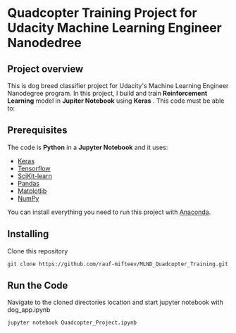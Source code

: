 # Quadcopter Training Project for Udacity Machine Learning Engineer Nanodedree 

## Project overview
This is dog breed classifier project for Udacity's Machine Learning Engineer Nanodegree program. In this project, I build and train **Reinforcement Learning** model in **Jupiter Notebook** using **Keras** . This code must be able to:


## Prerequisites
The code is **Python** in a **Jupyter Notebook** and it uses:

* [Keras](https://keras.io/)
* [Tensorflow](https://www.tensorflow.org/)
* [SciKit-learn](https://scikit-learn.org/stable/)
* [Pandas](https://pandas.pydata.org/)
* [Matplotlib](https://matplotlib.org/)
* [NumPy](http://www.numpy.org/)

You can install everything you need to run this project with [Anaconda](https://www.anaconda.com/).

## Installing
Clone this repository

`git clone https://github.com/rauf-mifteev/MLND_Quadcopter_Training.git`

## Run the Code
Navigate to the cloned directories location and start jupyter notebook with dog_app.ipynb

`jupyter notebook Quadcopter_Project.ipynb`
